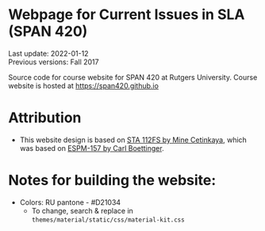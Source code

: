 
# Webpage for Current Issues in SLA (SPAN 420)

Last update: 2022-01-12  
Previous versions: Fall 2017

Source code for course website for SPAN 420 at Rutgers University.
Course website is hosted at <https://span420.github.io>

# Attribution

-   This website design is based on [STA 112FS by Mine
    Cetinkaya](https://github.com/Sta112-F17/website), which was based
    on [ESPM-157 by Carl
    Boettinger](https://espm-157.carlboettiger.info/).

# Notes for building the website:

-   Colors: RU pantone - #D21034
    -   To change, search & replace in
        `themes/material/static/css/material-kit.css`

